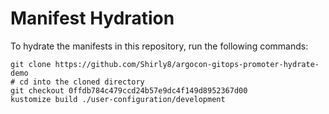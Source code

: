 # Manifest Hydration

To hydrate the manifests in this repository, run the following commands:

```shell
git clone https://github.com/Shirly8/argocon-gitops-promoter-hydrate-demo
# cd into the cloned directory
git checkout 0ffdb784c479ccd24b57e9dc4f149d8952367d00
kustomize build ./user-configuration/development
```
